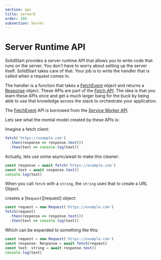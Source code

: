 ```yaml
---
section: api
title: server$
order: 100
subsection: Server
---
```


# Server Runtime API

SolidStart provides a server runtime API that allows you to write code that runs on the server. You don't have to worry about setting up the server itself. SolidStart takes care of that. Your job is to write the handler that is called when a request comes in.

The handler is a function that takes a [FetchEvent][fetchevent] object and returns a [Response][response] object. These APIs are part of the [Fetch API](https://developer.mozilla.org/en-US/docs/Web/API/Fetch_API). The idea is that you learn these APIs once and get a much larger bang for the buck by being able to use that knowledge across the stack to orchestrate your application.

The [FetchEvent] API is borrowed from the [Service Worker API][serviceworker]. 

Lets see what the mental model created by these APIs is:

Imagine a fetch client:

```js
fetch('https://example.com')
  .then(response => response.text())
  .then(text => console.log(text))
```

Actually, lets use some async/await to make this cleaner:

```js
const response = await fetch('https://example.com')
const text = await response.text()
console.log(text)
```

When you call `fetch` with a `string`, the `string` uses that to create a URL Object.


creates a [`Request`][request] object:

```js
const request = new Request('https://example.com')
fetch(request)
  .then(response => response.text())
  .then(text => console.log(text))
```

Which can be expanded to something like this:

```js
const request = new Request('https://example.com')
const response: Response = await fetch(request)
const text: string = await response.text()
console.log(text)
```





[response]: https://developer.mozilla.org/en-US/docs/Web/API/Response
[fetchevent]: https://developer.mozilla.org/en-US/docs/Web/API/FetchEvent
[serviceworker]: https://developer.mozilla.org/en-US/docs/Web/API/Service_Worker_API
